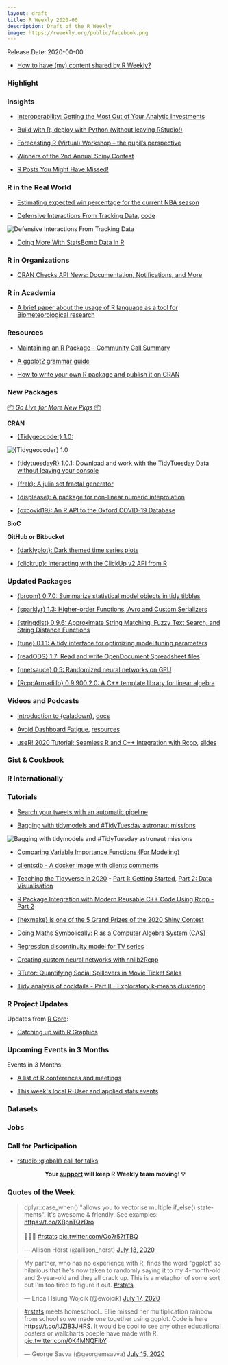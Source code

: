 ```yaml
---
layout: draft
title: R Weekly 2020-00
description: Draft of the R Weekly
image: https://rweekly.org/public/facebook.png
---
```


Release Date: 2020-00-00

+ [How to have (my) content shared by R Weekly?](https://github.com/rweekly/rweekly.org#how-to-have-my-content-shared-by-r-weekly)


###  Highlight



### Insights

+ [Interoperability: Getting the Most Out of Your Analytic Investments](https://blog.rstudio.com/2020/07/15/interoperability-maximize-analytic-investments/)

+ [Build with R, deploy with Python (without leaving RStudio!)](https://hfshr.netlify.app/posts/2020-07-14-deploy-model/)

+ [Forecasting R (Virtual) Workshop – the pupil’s perspective](https://nhsrcommunity.com/blog/forecasting-r-virtual-workshop-the-pupils-perspective/)

+ [Winners of the 2nd Annual Shiny Contest](https://blog.rstudio.com/2020/07/13/winners-of-the-2nd-shiny-contest/)

+ [R Posts You Might Have Missed!](https://alastairrushworth.github.io/R-Posts-You-Might-Have-Missed!/)

### R in the Real World

+ [Estimating expected win percentage for the current NBA season](https://jtcies.com/2020/07/how-would-the-nba-season-have-finished/)

+ [Defensive Interactions From Tracking Data](https://thecomeonman.github.io/DefensiveInteractionsFromTrackingData/), [code](https://github.com/thecomeonman/DefensiveInteractionsFromTrackingData/)

![Defensive Interactions From Tracking Data](https://raw.githubusercontent.com/rweekly/image/master/2020-07-20/player_interactions.png)

+ [Doing More With StatsBomb Data in R](https://statsbomb.com/2020/07/doing-more-with-statsbomb-data-in-r/)

###  R in Organizations

+ [CRAN Checks API News: Documentation, Notifications, and More](https://ropensci.org/technotes/2020/07/16/cran-checks-docs-notifications/)

###  R in Academia

+ [A brief paper about the usage of R language as a tool for Biometeorological research](https://www.mdpi.com/2073-4433/11/7/682)

###  Resources

+ [Maintaining an R Package - Community Call Summary](https://ropensci.org/blog/2020/07/14/commcall-maintaining-pkg/)

+ [A ggplot2 grammar guide](https://evamaerey.github.io/ggplot2_grammar_guide/about)

+ [How to write your own R package and publish it on CRAN](https://www.mzes.uni-mannheim.de/socialsciencedatalab/article/r-package/)

###  New Packages

<p class="added-hostname"><a href="https://rweekly.org/live" target="_blank" class="externalLink">📦 <i>Go Live for More New Pkgs</i> 📦</a></p>

**CRAN**

+ [{Tidygeocoder} 1.0:](https://jessecambon.github.io/2020/07/15/tidygeocoder-1-0-0.html)

![{Tidygeocoder} 1.0](https://raw.githubusercontent.com/rweekly/image/master/2020-07-20/stadium_locations.png)

+ [{tidytuesdayR} 1.0.1: Download and work with the TidyTuesday Data without leaving your console](https://github.com/thebioengineer/tidytuesdayR)

+ [{frak}: A julia set fractal generator](https://coolbutuseless.github.io/2020/07/16/introducing-frak-a-julia-set-fractal-generator/)

+ [{displease}: A package for non-linear numeric inteprolation](https://coolbutuseless.github.io/2020/07/14/introducing-displease-a-package-for-non-linear-numeric-inteprolation/)

+ [{oxcovid19}: An R API to the Oxford COVID-19 Database](https://cran.r-project.org/web/packages/oxcovid19/index.html)

**BioC**



**GitHub or Bitbucket**

+ [{darklyplot}: Dark themed time series plots](http://lenkiefer.com/2020/07/03/using-darklyplot/)

+ [{clickrup}: Interacting with the ClickUp v2 API from R](https://github.com/psolymos/clickrup)

### Updated Packages

+ [{broom} 0.7.0: Summarize statistical model objects in tidy tibbles](https://www.tidyverse.org/blog/2020/07/broom-0-7-0/)

+ [{sparklyr} 1.3: Higher-order Functions, Avro and Custom Serializers](https://blog.rstudio.com/2020/07/16/sparklyr-1-3/)

+ [{stringdist} 0.9.6: Approximate String Matching, Fuzzy Text Search, and String Distance Functions](http://www.markvanderloo.eu/yaRb/2020/07/16/stringdist-0-9-6-on-cran-new-features/)

+ [{tune} 0.1.1: A tidy interface for optimizing model tuning parameters](https://www.tidyverse.org/blog/2020/07/tune-0-1-1/)

+ [{readODS} 1.7: Read and write OpenDocument Spreadsheet files](http://chainsawriot.com/mannheim/2020/07/12/readODS.html)

+ [{nnetsauce} 0.5: Randomized neural networks on GPU](https://thierrymoudiki.github.io/blog/2020/07/17/python/r/quasirandomizednn/nnetsauce-new-version)

+ [{RcppArmadillo} 0.9.900.2.0: A C++ template library for linear algebra](http://dirk.eddelbuettel.com/blog/2020/07/17#rcpparmadillo_0.9.900.2.0)

###  Videos and Podcasts

+ [Introduction to {caladown}](https://www.youtube.com/watch?v=HtQhG80MKQE), [docs](https://caladown.djnavarro.net/)

+ [Avoid Dashboard Fatigue](https://rstudio.com/resources/webinars/avoid-dashboard-fatigue/), [resources](https://github.com/rstudio/beyond-dashboard-fatigue)

+ [useR! 2020 Tutorial: Seamless R and C++ Integration with Rcpp](https://www.youtube.com/watch?v=57H34Njrns4), [slides](https://dirk.eddelbuettel.com/papers/useR2020_rcpp_tutorial.pdf)

### Gist & Cookbook



### R Internationally



###  Tutorials

+ [Search your tweets with an automatic pipeline](https://www.tillac-data.com/2020-search-your-tweets-with-an-automatic-pipeline/)

+ [Bagging with tidymodels and #TidyTuesday astronaut missions](https://juliasilge.com/blog/astronaut-missions-bagging/)

![Bagging with tidymodels and #TidyTuesday astronaut missions](https://raw.githubusercontent.com/rweekly/image/master/2020-07-20/mission_duration.png)

+ [Comparing Variable Importance Functions (For Modeling)](https://tonyelhabr.rbind.io/post/variable-importance-compare/)

+ [clientsdb - A docker image with clients comments](https://colinfay.me/clients-db/)

+ [Teaching the Tidyverse in 2020](https://education.rstudio.com/blog/2020/07/teaching-the-tidyverse-in-2020-part-1-getting-started/) - [Part 1: Getting Started](https://education.rstudio.com/blog/2020/07/teaching-the-tidyverse-in-2020-part-1-getting-started/), [Part 2: Data Visualisation](https://education.rstudio.com/blog/2020/07/teaching-the-tidyverse-in-2020-part-2-data-visualisation/)

+ [R Package Integration with Modern Reusable C++ Code Using Rcpp - Part 2](https://rviews.rstudio.com/2020/07/14/r-package-integration-with-modern-reusable-c-code-using-rcpp-part-2/)

+ [{hexmake} is one of the 5 Grand Prizes of the 2020 Shiny Contest](https://colinfay.me/hexmake-shiny-contest/)

+ [Doing Maths Symbolically: R as a Computer Algebra System (CAS)](https://blog.ephorie.de/doing-maths-symbolically-r-as-a-computer-algebra-system-cas)

+ [Regression discontinuity model for TV series](https://freakonometrics.hypotheses.org/61131)

+ [Creating custom neural networks with nnlib2Rcpp](https://r-posts.com/creating-custom-neural-networks-with-nnlib2rcpp/)

+ [RTutor: Quantifying Social Spillovers in Movie Ticket Sales](http://skranz.github.io//r/2020/07/14/RTutor-Movies.html)

+ [Tidy analysis of cocktails - Part II - Exploratory k-means clustering](https://www.martincadek.com/posts/tidy-analysis-cocktails-part-ii/)

<!--<div class="post-more-begin></div><div class="post-more-end"></div>-->

###  R Project Updates

Updates from [R Core](http://developer.r-project.org/blosxom.cgi/R-devel/NEWS):

+ [Catching up with R Graphics](https://www.stat.auckland.ac.nz/~paul/Reports/GraphicsEngine/definitions/definitions.html)

###  Upcoming Events in 3 Months

Events in 3 Months:


+ [A list of R conferences and meetings](https://jumpingrivers.github.io/meetingsR/events.html)

+ [This week's local R-User and applied stats events](https://community.rstudio.com/c/irl)


### Datasets

### Jobs




###  Call for Participation

+ [rstudio::global() call for talks](https://blog.rstudio.com/2020/07/17/rstudio-global-call-for-talks/)

<p class="hide-support added-hostname support-rweekly" style="text-align: center;font-weight: bold;">Your <a class="non-visited externalLink" href="https://www.patreon.com/rweekly" onclick="pas(this)">support</a> will keep R Weekly team moving! 💡</p>

###  Quotes of the Week

<blockquote class="twitter-tweet"><p lang="en" dir="ltr">dplyr::case_when() &quot;allows you to vectorise multiple if_else() statements&quot;. It&#39;s awesome &amp; friendly. See examples: <a href="https://t.co/XBpnTQzDro">https://t.co/XBpnTQzDro</a><br><br>🐲👾🦑 <a href="https://twitter.com/hashtag/rstats?src=hash&amp;ref_src=twsrc%5Etfw">#rstats</a> <a href="https://t.co/Oo7r57fTBQ">pic.twitter.com/Oo7r57fTBQ</a></p>&mdash; Allison Horst (@allison_horst) <a href="https://twitter.com/allison_horst/status/1282785610273447936?ref_src=twsrc%5Etfw">July 13, 2020</a></blockquote> <script async src="https://platform.twitter.com/widgets.js" charset="utf-8"></script>

<blockquote class="twitter-tweet"><p lang="en" dir="ltr">My partner, who has no experience with R, finds the word &quot;ggplot&quot; so hilarious that he&#39;s now taken to randomly saying it to my 4-month-old and 2-year-old and they all crack up. This is a metaphor of some sort but I&#39;m too tired to figure it out. <a href="https://twitter.com/hashtag/rstats?src=hash&amp;ref_src=twsrc%5Etfw">#rstats</a></p>&mdash; Erica Hsiung Wojcik (@ewojcik) <a href="https://twitter.com/ewojcik/status/1284123156869976064?ref_src=twsrc%5Etfw">July 17, 2020</a></blockquote> <script async src="https://platform.twitter.com/widgets.js" charset="utf-8"></script>

<blockquote class="twitter-tweet"><p lang="en" dir="ltr"><a href="https://twitter.com/hashtag/rstats?src=hash&amp;ref_src=twsrc%5Etfw">#rstats</a> meets homeschool.. Ellie missed her multiplication rainbow from school so we made one together using ggplot. Code is here <a href="https://t.co/jJZl83JHRS">https://t.co/jJZl83JHRS</a>. It would be cool to see any other educational posters or wallcharts poeple have made with R. <a href="https://t.co/0K4MNQFibY">pic.twitter.com/0K4MNQFibY</a></p>&mdash; George Savva (@georgemsavva) <a href="https://twitter.com/georgemsavva/status/1283486875429240832?ref_src=twsrc%5Etfw">July 15, 2020</a></blockquote> <script async src="https://platform.twitter.com/widgets.js" charset="utf-8"></script>
